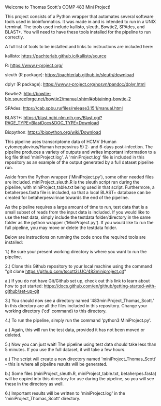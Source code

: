 Welcome to Thomas Scott's COMP 483 Mini Project!

This project consists of a Python wrapper that automates several software tools used in bioinformatics.
It was made in and is intended to run in a UNIX terminal.
The tools used include kallisto, sleuth, Bowtie2, SPAdes, and BLAST+.
You will need to have these tools installed for the pipeline to run correctly.

A full list of tools to be installed and links to instructions are included here:

kallisto: https://pachterlab.github.io/kallisto/source

R: https://www.r-project.org/

sleuth (R package): https://pachterlab.github.io/sleuth/download

dplyr (R package): https://www.r-project.org/nosvn/pandoc/dplyr.html

Bowtie2: http://bowtie-bio.sourceforge.net/bowtie2/manual.shtml#obtaining-bowtie-2

SPAdes: https://cab.spbu.ru/files/release3.15.1/manual.html

BLAST+: https://blast.ncbi.nlm.nih.gov/Blast.cgi?PAGE_TYPE=BlastDocs&DOC_TYPE=Download

Biopython: https://biopython.org/wiki/Download


This pipeline uses transcriptome data of HCMV (Human cytomegalovirus/Human herpesvirus 5) 2- and 6-days post-infection.
The pipeline produces a variety of outputs and writes important information to a log file titled 'miniProject.log'.
A 'miniProject.log' file is included in this repository as an example of the output generated by a full dataset pipeline run.

Aside from the Python wrapper ('MiniProject.py'), some other needed files are included.
miniProject_sleuth.R is the sleuth script ran during the pipeline, with miniProject_table.txt being used in that script.
Furthermore, a betaherpes.fasta file is included, so that a local BLAST+ database can be created for betaherpesvirinae towards the end of the pipeline.

As the pipeline requires a large amount of time to run, test data that is a small subset of reads from the input data is included.
If you would like to use the test data, simply include the testdata folder/directory in the same folder as the python wrapper ('MiniProject.py').
If you would like to run the full pipeline, you may move or delete the testdata folder.

Below are instructions on running the code once the required tools are installed:

1.) Be sure your present working directory is where you want to run the pipeline.

2.) Clone this Github repository to your local machine using the command "git clone https://github.com/tscott3LUC/483miniproject.git"

  a.) If you do not have Git/Github set up, check out this link to learn about how to get started: https://docs.github.com/en/github/getting-started-with-github/set-up-git
  
3.) You should now see a directory named '483miniProject_Thomas_Scott.' In this directory are all the files included in this repository. Change your working directory ('cd' command) to this directory.

4.) To run the pipeline, simply run the command 'python3 MiniProject.py'.

  a.) Again, this will run the test data, provided it has not been moved or deleted.
  
5.) Now you can just wait! The pipeline using test data should take less than 5 minutes. If you use the full dataset, it will take a few hours.

  a.) The script will create a new directory named 'miniProject_Thomas_Scott' - this is where all pipeline results will be generated.
  
  b.) Some files (miniProject_sleuth.R, miniProject_table.txt, betaherpes.fasta) will be copied into this directory for use during the pipeline, so you will see these in the directory as well.
  
6.) Important results will be written to 'miniProject.log' in the 'miniProject_Thomas_Scott' directory.

